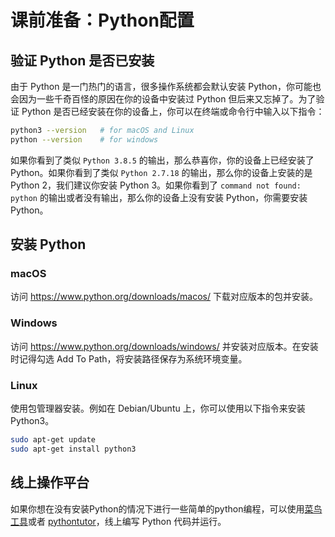 # 课前准备：Python配置
## 验证 Python 是否已安装
由于 Python 是一门热门的语言，很多操作系统都会默认安装 Python，你可能也会因为一些千奇百怪的原因在你的设备中安装过 Python 但后来又忘掉了。为了验证 Python 是否已经安装在你的设备上，你可以在终端或命令行中输入以下指令：
```bash
python3 --version	# for macOS and Linux
python --version	# for windows
```

如果你看到了类似 `Python 3.8.5` 的输出，那么恭喜你，你的设备上已经安装了 Python。如果你看到了类似 `Python 2.7.18` 的输出，那么你的设备上安装的是 Python 2，我们建议你安装 Python 3。如果你看到了 `command not found: python` 的输出或者没有输出，那么你的设备上没有安装 Python，你需要安装 Python。

## 安装 Python
### macOS

访问 https://www.python.org/downloads/macos/ 下载对应版本的包并安装。

### Windows

访问 https://www.python.org/downloads/windows/ 并安装对应版本。在安装时记得勾选 Add To Path，将安装路径保存为系统环境变量。

### Linux

使用包管理器安装。例如在 Debian/Ubuntu 上，你可以使用以下指令来安装 Python3。
```bash
sudo apt-get update
sudo apt-get install python3
```

## 线上操作平台
如果你想在没有安装Python的情况下进行一些简单的python编程，可以使用[菜鸟工具](https://c.runoob.com/compile/9/)或者 [pythontutor](https://pythontutor.com/)，线上编写 Python 代码并运行。
